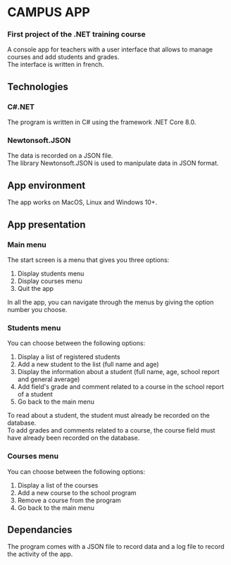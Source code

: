 # CAMPUS APP
### First project of the .NET training course

A console app for teachers with a user interface that allows to manage courses and add students and grades.\
The interface is written in french.

## Technologies
### C#.NET
The program is written in C# using the framework .NET Core 8.0.

### Newtonsoft.JSON
The data is recorded on a JSON file.\
The library Newtonsoft.JSON is used to manipulate data in JSON format.

## App environment
The app works on MacOS, Linux and Windows 10+.

## App presentation
### Main menu
The start screen is a menu that gives you three options:
1. Display students menu
2. Display courses menu
3. Quit the app

In all the app, you can navigate through the menus by giving the option number you choose.

### Students menu
You can choose between the following options:
1. Display a list of registered students
2. Add a new student to the list (full name and age)
3. Display the information about a student (full name, age, school report and general average)
4. Add field's grade and comment related to a course in the school report of a student
5. Go back to the main menu

To read about a student, the student must already be recorded on the database.\
To add grades and comments related to a course, the course field must have already been recorded on the database.

### Courses menu
You can choose between the following options:
1. Display a list of the courses
2. Add a new course to the school program
3. Remove a course from the program
4. Go back to the main menu

## Dependancies
The program comes with a JSON file to record data and a log file to record the activity of the app.

